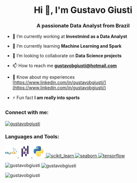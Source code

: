 <h1 align="center">Hi 👋, I'm Gustavo Giusti</h1>
<h3 align="center">A passionate Data Analyst from Brazil</h3>



- 🔭 I’m currently working at **Investmind as a Data Analyst**

- 🌱 I’m currently learning **Machine Learning and Spark**

- 👯 I’m looking to collaborate on **Data Science projects**

- 📫 How to reach me **gustavobgiusti@hotmail.com**

- 📄 Know about my experiences [https://www.linkedin.com/in/gustavobgiusti/](https://www.linkedin.com/in/gustavobgiusti/)

- ⚡ Fun fact **I am really into sports**

<h3 align="left">Connect with me:</h3>
<p align="left">
<a href="https://linkedin.com/in/gustavobgiusti" target="blank"><img align="center" src="https://raw.githubusercontent.com/rahuldkjain/github-profile-readme-generator/master/src/images/icons/Social/linked-in-alt.svg" alt="gustavobgiusti" height="30" width="40" /></a>
</p>

<h3 align="left">Languages and Tools:</h3>
<p align="left"> <a href="https://www.mysql.com/" target="_blank" rel="noreferrer"> <img src="https://raw.githubusercontent.com/devicons/devicon/master/icons/mysql/mysql-original-wordmark.svg" alt="mysql" width="40" height="40"/> </a> <a href="https://pandas.pydata.org/" target="_blank" rel="noreferrer"> <img src="https://raw.githubusercontent.com/devicons/devicon/2ae2a900d2f041da66e950e4d48052658d850630/icons/pandas/pandas-original.svg" alt="pandas" width="40" height="40"/> </a> <a href="https://www.python.org" target="_blank" rel="noreferrer"> <img src="https://raw.githubusercontent.com/devicons/devicon/master/icons/python/python-original.svg" alt="python" width="40" height="40"/> </a> <a href="https://scikit-learn.org/" target="_blank" rel="noreferrer"> <img src="https://upload.wikimedia.org/wikipedia/commons/0/05/Scikit_learn_logo_small.svg" alt="scikit_learn" width="40" height="40"/> </a> <a href="https://seaborn.pydata.org/" target="_blank" rel="noreferrer"> <img src="https://seaborn.pydata.org/_images/logo-mark-lightbg.svg" alt="seaborn" width="40" height="40"/> </a> <a href="https://www.tensorflow.org" target="_blank" rel="noreferrer"> <img src="https://www.vectorlogo.zone/logos/tensorflow/tensorflow-icon.svg" alt="tensorflow" width="40" height="40"/> </a> </p>

<p><img align="left" src="https://github-readme-stats.vercel.app/api/top-langs?username=gustavobgiusti&show_icons=true&locale=en&layout=compact" alt="gustavobgiusti" /></p>

<p>&nbsp;<img align="center" src="https://github-readme-stats.vercel.app/api?username=gustavobgiusti&show_icons=true&locale=en" alt="gustavobgiusti" /></p>

<p align="left"> <img src="https://komarev.com/ghpvc/?username=gustavobgiusti&label=Profile%20views&color=0e75b6&style=flat" alt="gustavobgiusti" /> </p>
